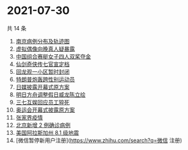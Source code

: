 # 2021-07-30

共 14 条

<!-- BEGIN -->
<!-- 最后更新时间 Fri Jul 30 2021 03:09:56 GMT+0800 (China Standard Time) -->

1. [南京病例分布及轨迹图](https://www.zhihu.com/search?q=南京疫情)
1. [虚拟偶像向晚真人疑暴露](https://www.zhihu.com/search?q=A-Soul)
1. [中国组合赛艇女子四人双桨夺金](https://www.zhihu.com/search?q=赛艇)
1. [仙剑奇侠传七官宣定档](https://www.zhihu.com/search?q=仙剑奇侠传七)
1. [回龙观一小区暂时封闭](https://www.zhihu.com/search?q=北京疫情)
1. [特朗普炮轰跨性别运动员](https://www.zhihu.com/search?q=跨性别运动员)
1. [日媒披露开幕式原方案](https://www.zhihu.com/search?q=奥运会开幕式)
1. [明日方舟调整假日威龙陈立绘](https://www.zhihu.com/search?q=明日方舟)
1. [三七互娱回应员工猝死](https://www.zhihu.com/search?q=三七互娱)
1. [奥运会开幕式披露原方案](https://www.zhihu.com/search?q=任天堂)
1. [张家界疫情](https://www.zhihu.com/search?q=张家界)
1. [北京新增 2 例确诊病例](https://www.zhihu.com/search?q=北京疫情)
1. [美国阿拉斯加州 8.1 级地震](https://www.zhihu.com/search?q=美国地震)
1. [微信暂停新用户注册](https://www.zhihu.com/search?q=微信 注册)

<!-- END -->
